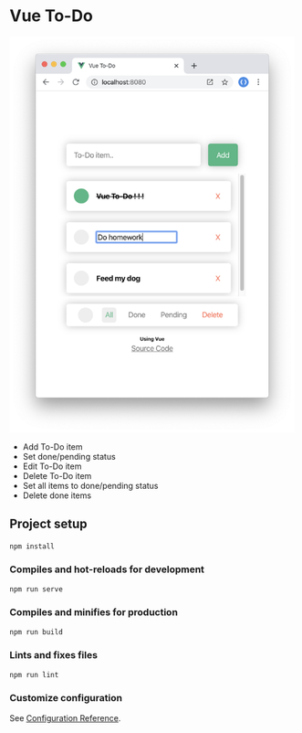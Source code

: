 # Vue To-Do

<img src="./vue-preview.png" width="500">

- Add To-Do item
- Set done/pending status
- Edit To-Do item
- Delete To-Do item
- Set all items to done/pending status
- Delete done items

## Project setup
```
npm install
```

### Compiles and hot-reloads for development
```
npm run serve
```

### Compiles and minifies for production
```
npm run build
```

### Lints and fixes files
```
npm run lint
```

### Customize configuration
See [Configuration Reference](https://cli.vuejs.org/config/).
